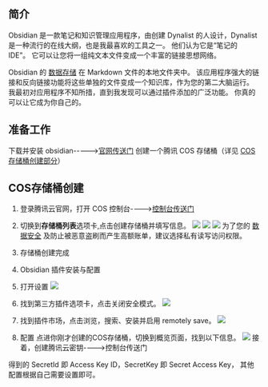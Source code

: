 ## 简介
Obsidian 是一款笔记和知识管理应用程序，由创建 Dynalist 的人设计，Dynalist 是一种流行的在线大纲，也是我最喜欢的工具之一。 他们认为它是“笔记的 IDE”。 它可以让您将一组纯文本文件变成一个丰富的链接思想网络。

Obsidian 的 [数据存储](https://cloud.tencent.com/product/cdcs?from=10680) 在 Markdown 文件的本地文件夹中。 该应用程序强大的链接和反向链接功能将这些单独的文件变成一个知识库，作为您的第二大脑运行。 我最初对应用程序不知所措，直到我发现可以通过插件添加的广泛功能。 你真的可以让它成为你自己的。

## 准备工作
下载并安装 obsidian----->[官网传送门](https://obsidian.md/)
创建一个腾讯 COS 存储桶（详见 [COS 存储桶创建部分](https://cloud.tencent.com/developer/article/write/2069105?from=10680#cos)）

## COS存储桶创建
1. 登录腾讯云官网，打开 COS 控制台---->[控制台传送门](https://console.cloud.tencent.com/cos/bucket)
2. 切换到**存储桶列表**选项卡,点击创建存储桶并填写信息。
![](https://qcloudimg.tencent-cloud.cn/raw/18a93af712dc8a649e2bce80b6241f24.png)
![](https://qcloudimg.tencent-cloud.cn/raw/a0400eec797c94d53efc14302d74b937.png)
![](https://qcloudimg.tencent-cloud.cn/raw/aa9a8998536a248a90e59c878606ef16.png)
 为了您的 [数据安全](https://cloud.tencent.com/solution/data_protection?from=10680) 及防止被恶意盗刷而产生高额账单，建议选择私有读写访问权限。

3. 存储桶创建完成
4. Obsidian 插件安装与配置
 1. 打开设置 
![](https://qcloudimg.tencent-cloud.cn/raw/7f21749ad531c5d8c5444002b3c40bbf.png)
 2. 找到第三方插件选项卡，点击关闭安全模式。
 ![](https://qcloudimg.tencent-cloud.cn/raw/9e5f0422116a871bcf52ca4017d74a39.png)
 3. 找到插件市场，点击浏览，搜索、安装并启用 remotely save。
 ![](https://qcloudimg.tencent-cloud.cn/raw/deed7f8f6343fb694c34be4485553063.png)
 4. 配置
 点进你刚才创建的COS存储桶，切换到概览页面，找到以下信息。 
![](https://qcloudimg.tencent-cloud.cn/raw/d60876034bdf170c03e5d16d1df14841.png) 
接着，创建腾讯云密钥---->控制台传送门

 得到的 SecretId 即 Access Key ID，SecretKey 即 Secret Access Key， 其他配置根据自己需要设置即可。
